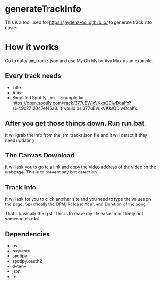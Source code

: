 # generateTrackInfo
This is a tool used for https://jaydenzkoci.github.io/ to generate track info easier.

# How it works
Go to data/jam_tracks.json and use My Oh My by Ava Max as an example.
## Every track needs
- Title
- Artist
- Simplifed Spotify Link - Example for https://open.spotify.com/track/377uEWjxVKksQDlwDqaIfx?si=49c2712047ef45a8. It would be 377uEWjxVKksQDlwDqaIfx.
## After you get those things down. Run run.bat.
It will grab the info from the jam_tracks.json file and it will detect if they need updating
## The Canvas Download.
It will ask you to go to a link and copy the video address of the video on the webpage. This is to prevent any bot detection
## Track Info
It will ask for you to click another site and you need to type the values on the page. Specfically the BPM, Release Year, and Duration of the song.

That's basically the gist. This is to make my life easier most likely not someone else lol.
## Dependencies
- os
- requests
- spotipy
- spotipy.oauth2
- dotenv
- json
- re
